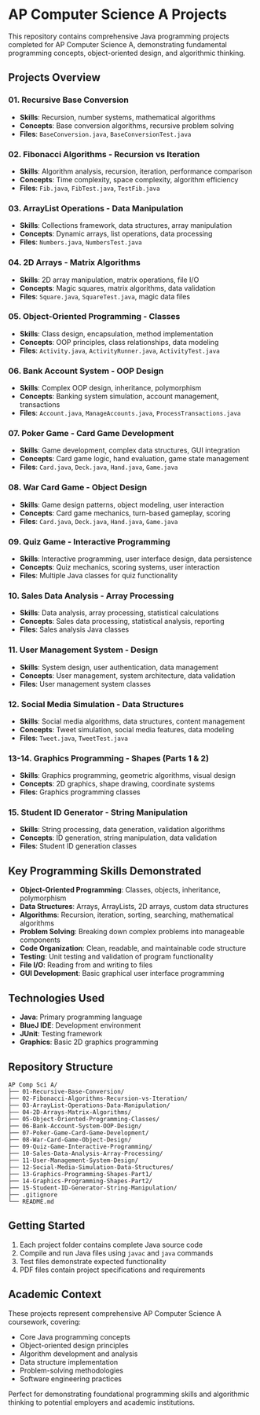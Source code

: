 # AP Computer Science A Projects

This repository contains comprehensive Java programming projects completed for AP Computer Science A, demonstrating fundamental programming concepts, object-oriented design, and algorithmic thinking.

## Projects Overview

### 01. Recursive Base Conversion
- **Skills**: Recursion, number systems, mathematical algorithms
- **Concepts**: Base conversion algorithms, recursive problem solving
- **Files**: `BaseConversion.java`, `BaseConversionTest.java`

### 02. Fibonacci Algorithms - Recursion vs Iteration
- **Skills**: Algorithm analysis, recursion, iteration, performance comparison
- **Concepts**: Time complexity, space complexity, algorithm efficiency
- **Files**: `Fib.java`, `FibTest.java`, `TestFib.java`

### 03. ArrayList Operations - Data Manipulation
- **Skills**: Collections framework, data structures, array manipulation
- **Concepts**: Dynamic arrays, list operations, data processing
- **Files**: `Numbers.java`, `NumbersTest.java`

### 04. 2D Arrays - Matrix Algorithms
- **Skills**: 2D array manipulation, matrix operations, file I/O
- **Concepts**: Magic squares, matrix algorithms, data validation
- **Files**: `Square.java`, `SquareTest.java`, magic data files

### 05. Object-Oriented Programming - Classes
- **Skills**: Class design, encapsulation, method implementation
- **Concepts**: OOP principles, class relationships, data modeling
- **Files**: `Activity.java`, `ActivityRunner.java`, `ActivityTest.java`

### 06. Bank Account System - OOP Design
- **Skills**: Complex OOP design, inheritance, polymorphism
- **Concepts**: Banking system simulation, account management, transactions
- **Files**: `Account.java`, `ManageAccounts.java`, `ProcessTransactions.java`

### 07. Poker Game - Card Game Development
- **Skills**: Game development, complex data structures, GUI integration
- **Concepts**: Card game logic, hand evaluation, game state management
- **Files**: `Card.java`, `Deck.java`, `Hand.java`, `Game.java`

### 08. War Card Game - Object Design
- **Skills**: Game design patterns, object modeling, user interaction
- **Concepts**: Card game mechanics, turn-based gameplay, scoring
- **Files**: `Card.java`, `Deck.java`, `Hand.java`, `Game.java`

### 09. Quiz Game - Interactive Programming
- **Skills**: Interactive programming, user interface design, data persistence
- **Concepts**: Quiz mechanics, scoring systems, user interaction
- **Files**: Multiple Java classes for quiz functionality

### 10. Sales Data Analysis - Array Processing
- **Skills**: Data analysis, array processing, statistical calculations
- **Concepts**: Sales data processing, statistical analysis, reporting
- **Files**: Sales analysis Java classes

### 11. User Management System - Design
- **Skills**: System design, user authentication, data management
- **Concepts**: User management, system architecture, data validation
- **Files**: User management system classes

### 12. Social Media Simulation - Data Structures
- **Skills**: Social media algorithms, data structures, content management
- **Concepts**: Tweet simulation, social media features, data modeling
- **Files**: `Tweet.java`, `TweetTest.java`

### 13-14. Graphics Programming - Shapes (Parts 1 & 2)
- **Skills**: Graphics programming, geometric algorithms, visual design
- **Concepts**: 2D graphics, shape drawing, coordinate systems
- **Files**: Graphics programming classes

### 15. Student ID Generator - String Manipulation
- **Skills**: String processing, data generation, validation algorithms
- **Concepts**: ID generation, string manipulation, data validation
- **Files**: Student ID generation classes

## Key Programming Skills Demonstrated

- **Object-Oriented Programming**: Classes, objects, inheritance, polymorphism
- **Data Structures**: Arrays, ArrayLists, 2D arrays, custom data structures
- **Algorithms**: Recursion, iteration, sorting, searching, mathematical algorithms
- **Problem Solving**: Breaking down complex problems into manageable components
- **Code Organization**: Clean, readable, and maintainable code structure
- **Testing**: Unit testing and validation of program functionality
- **File I/O**: Reading from and writing to files
- **GUI Development**: Basic graphical user interface programming

## Technologies Used

- **Java**: Primary programming language
- **BlueJ IDE**: Development environment
- **JUnit**: Testing framework
- **Graphics**: Basic 2D graphics programming

## Repository Structure

```
AP Comp Sci A/
├── 01-Recursive-Base-Conversion/
├── 02-Fibonacci-Algorithms-Recursion-vs-Iteration/
├── 03-ArrayList-Operations-Data-Manipulation/
├── 04-2D-Arrays-Matrix-Algorithms/
├── 05-Object-Oriented-Programming-Classes/
├── 06-Bank-Account-System-OOP-Design/
├── 07-Poker-Game-Card-Game-Development/
├── 08-War-Card-Game-Object-Design/
├── 09-Quiz-Game-Interactive-Programming/
├── 10-Sales-Data-Analysis-Array-Processing/
├── 11-User-Management-System-Design/
├── 12-Social-Media-Simulation-Data-Structures/
├── 13-Graphics-Programming-Shapes-Part1/
├── 14-Graphics-Programming-Shapes-Part2/
├── 15-Student-ID-Generator-String-Manipulation/
├── .gitignore
└── README.md
```

## Getting Started

1. Each project folder contains complete Java source code
2. Compile and run Java files using `javac` and `java` commands
3. Test files demonstrate expected functionality
4. PDF files contain project specifications and requirements

## Academic Context

These projects represent comprehensive AP Computer Science A coursework, covering:
- Core Java programming concepts
- Object-oriented design principles
- Algorithm development and analysis
- Data structure implementation
- Problem-solving methodologies
- Software engineering practices

Perfect for demonstrating foundational programming skills and algorithmic thinking to potential employers and academic institutions.


